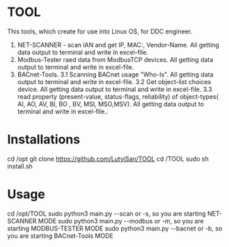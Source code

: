 # TOOL
This tools, which create for use into Linux OS, for DDC engineer.
1. NET-SCANNER - scan lAN and get IP, MAC:, Vendor-Name. All getting data output to terminal and write in excel-file.
2. Modbus-Tester raed data from ModbusTCP devices. All getting data output to terminal and write in excel-file.
3. BACnet-Tools. 
    3.1 Scanning BACnet usage "Who-Is". All getting data output to terminal and write in excel-file.
    3.2 Get object-list choices device. All getting data output to terminal and write in excel-file.
    3.3 read property (present-value, status-flags, reliability) of object-types( AI, AO, AV, BI, BO , BV, MSI, MSO,MSV). All getting data output to terminal and write in excel-file..

# Installations
cd /opt
git clone https://github.com/LutyiSan/TOOL
cd /TOOL
sudo sh install.sh
# Usage
cd /opt/TOOL
sudo python3 main.py --scan or -s, so you are starting  NET-SCANNER MODE
sudo python3 main.py --modbus or -m, so you are starting  MODBUS-TESTER MODE
sudo python3 main.py --bacnet or -b, so you are starting  BACnet-Tools MODE
